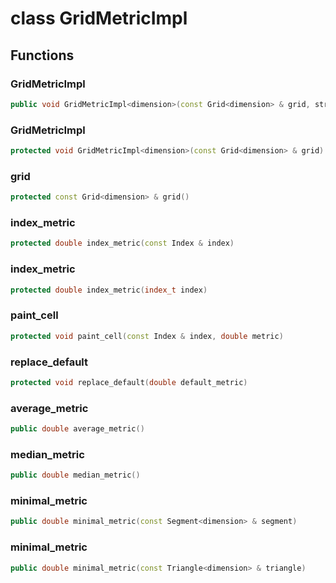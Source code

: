 # class GridMetricImpl


## Functions

### GridMetricImpl

```cpp
public void GridMetricImpl<dimension>(const Grid<dimension> & grid, string_view attribute_name)
```


### GridMetricImpl

```cpp
protected void GridMetricImpl<dimension>(const Grid<dimension> & grid)
```


### grid

```cpp
protected const Grid<dimension> & grid()
```


### index_metric

```cpp
protected double index_metric(const Index & index)
```


### index_metric

```cpp
protected double index_metric(index_t index)
```


### paint_cell

```cpp
protected void paint_cell(const Index & index, double metric)
```


### replace_default

```cpp
protected void replace_default(double default_metric)
```


### average_metric

```cpp
public double average_metric()
```


### median_metric

```cpp
public double median_metric()
```


### minimal_metric

```cpp
public double minimal_metric(const Segment<dimension> & segment)
```


### minimal_metric

```cpp
public double minimal_metric(const Triangle<dimension> & triangle)
```





